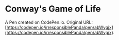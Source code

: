 # Conway's Game of Life

A Pen created on CodePen.io. Original URL: [https://codepen.io/irresponsiblePanda/pen/abWvgjx](https://codepen.io/irresponsiblePanda/pen/abWvgjx).


